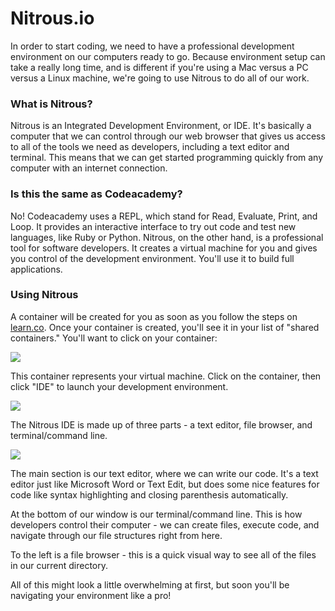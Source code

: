 # Nitrous.io

In order to start coding, we need to have a professional development environment on our computers ready to go. Because environment setup can take a really long time, and is different if you're using a Mac versus a PC versus a Linux machine, we're going to use Nitrous to do all of our work. 

### What is Nitrous?

Nitrous is an Integrated Development Environment, or IDE. It's basically a computer that we can control through our web browser that gives us access to all of the tools we need as developers, including a text editor and terminal. This means that we can get started programming quickly from any computer with an internet connection. 

### Is this the same as Codeacademy? 

No! Codeacademy uses a REPL, which stand for Read, Evaluate, Print, and Loop. It provides an interactive interface to try out code and test new languages, like Ruby or Python. Nitrous, on the other hand, is a professional tool for software developers. It creates a virtual machine for you and gives you control of the development environment. You'll use it to build full applications. 

### Using Nitrous

A container will be created for you as soon as you follow the steps on [learn.co](learn.co/nitrous). Once your container is created, you'll see it in your list of "shared containers." You'll want to click on your container:

<img src="https://s3.amazonaws.com/after-school-assets/nitrous-shared.png">


This container represents your virtual machine. Click on the container, then click "IDE" to launch your development environment. 

<img src="https://s3.amazonaws.com/after-school-assets/open-ide.png">

The Nitrous IDE is made up of three parts - a text editor, file browser, and terminal/command line.

![](https://curriculum-content.s3.amazonaws.com/pre-college/teacher-fellowship/nitrous-ide.png)

The main section is our text editor, where we can write our code. It's a text editor just like Microsoft Word or Text Edit, but does some nice features for code like syntax highlighting and closing parenthesis automatically.

 At the bottom of our window is our terminal/command line. This is how developers control their computer - we can create files, execute code, and navigate through our file structures right from here. 

 To the left is a file browser - this is a quick visual way to see all of the files in our current directory.

 All of this might look a little overwhelming at first, but soon you'll be navigating your environment like a pro!
